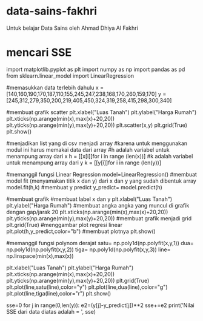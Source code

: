 # data-sains-fakhri
Untuk belajar Data Sains oleh Ahmad Dhiya Al Fakhri
# mencari SSE

import matplotlib.pyplot as plt
import numpy as np
import pandas as pd
from sklearn.linear_model import LinearRegression

#memasukkan data terlebih dahulu
x = [140,160,190,170,187,110,155,245,247,238,168,170,260,159,170]
y = [245,312,279,350,200,219,405,450,324,319,258,415,298,300,340]

#membuat grafik scatter
plt.xlabel("Luas Tanah")
plt.ylabel("Harga Rumah")
plt.xticks(np.arange(min(x),max(x)+20,20))
plt.yticks(np.arange(min(y),max(y)+20,20))
plt.scatter(x,y)
plt.grid(True)
plt.show()

#menjadikan list yang di csv menjadi array
#karena untuk menggunakan modul ini harus memakai data dari array
#h adalah variabel untuk menampung array dari x
h = [[x[i]]for i in range (len(x))]
#k adalah variabel untuk menampung array dari y
k = [[y[i]]for i in range (len(y))]

#memanggil fungsi Linear Regression
model=LinearRegression()
#membuat model fit (menyamakan titik x dan y) dari x dan y yang sudah dibentuk array
model.fit(h,k)
#membuat y predict
y_predict= model.predict(h)

#membuat grafik
#membuat label x dan y
plt.xlabel("Luas Tanah")
plt.ylabel("Harga Rumah")
#membuat angka angka yang muncul di grafik dengan gap/jarak 20
plt.xticks(np.arange(min(x),max(x)+20,20))
plt.yticks(np.arange(min(y),max(y)+20,20))
#membuat grafik menjadi grid
plt.grid(True)
#menggambar plot regresi linear
plt.plot(h,y_predict,color="b")
#membuat plotnya
plt.show()

#memanggil fungsi polynom derajat
satu= np.poly1d(np.polyfit(x,y,1))
dua= np.poly1d(np.polyfit(x,y,2))
tiga= np.poly1d(np.polyfit(x,y,3))
line= np.linspace(min(x),max(x))

plt.xlabel("Luas Tanah")
plt.ylabel("Harga Rumah")
plt.xticks(np.arange(min(x),max(x)+20,20))
plt.yticks(np.arange(min(y),max(y)+20,20))
plt.grid(True)
plt.plot(line,satu(line),color="y")
plt.plot(line,dua(line),color="g")
plt.plot(line,tiga(line),color="r")
plt.show()

sse=0
for j in range(0,len(y)):
    e2=(y[j]-y_predict[j])**2
    sse+=e2
print('Nilai SSE dari data diatas adalah = ', sse)
